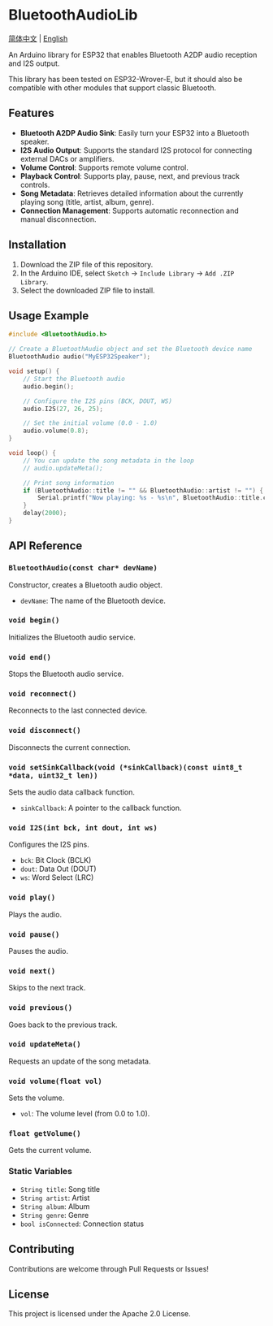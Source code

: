 # BluetoothAudioLib

[简体中文](./README_CN.md) | [English](./README.md)

An Arduino library for ESP32 that enables Bluetooth A2DP audio reception and I2S output.

This library has been tested on ESP32-Wrover-E, but it should also be compatible with other modules that support classic Bluetooth.

## Features
- **Bluetooth A2DP Audio Sink**: Easily turn your ESP32 into a Bluetooth speaker.
- **I2S Audio Output**: Supports the standard I2S protocol for connecting external DACs or amplifiers.
- **Volume Control**: Supports remote volume control.
- **Playback Control**: Supports play, pause, next, and previous track controls.
- **Song Metadata**: Retrieves detailed information about the currently playing song (title, artist, album, genre).
- **Connection Management**: Supports automatic reconnection and manual disconnection.

## Installation

1. Download the ZIP file of this repository.
2. In the Arduino IDE, select `Sketch` -> `Include Library` -> `Add .ZIP Library`.
3. Select the downloaded ZIP file to install.

## Usage Example

```cpp
#include <BluetoothAudio.h>

// Create a BluetoothAudio object and set the Bluetooth device name
BluetoothAudio audio("MyESP32Speaker");

void setup() {
    // Start the Bluetooth audio
    audio.begin();

    // Configure the I2S pins (BCK, DOUT, WS)
    audio.I2S(27, 26, 25);

    // Set the initial volume (0.0 - 1.0)
    audio.volume(0.8);
}

void loop() {
    // You can update the song metadata in the loop
    // audio.updateMeta();

    // Print song information
    if (BluetoothAudio::title != "" && BluetoothAudio::artist != "") {
        Serial.printf("Now playing: %s - %s\n", BluetoothAudio::title.c_str(), BluetoothAudio::artist.c_str());
    }
    delay(2000);
}
```

## API Reference

### `BluetoothAudio(const char* devName)`
Constructor, creates a Bluetooth audio object.
- `devName`: The name of the Bluetooth device.

### `void begin()`
Initializes the Bluetooth audio service.

### `void end()`
Stops the Bluetooth audio service.

### `void reconnect()`
Reconnects to the last connected device.

### `void disconnect()`
Disconnects the current connection.

### `void setSinkCallback(void (*sinkCallback)(const uint8_t *data, uint32_t len))`
Sets the audio data callback function.
- `sinkCallback`: A pointer to the callback function.

### `void I2S(int bck, int dout, int ws)`
Configures the I2S pins.
- `bck`: Bit Clock (BCLK)
- `dout`: Data Out (DOUT)
- `ws`: Word Select (LRC)

### `void play()`
Plays the audio.

### `void pause()`
Pauses the audio.

### `void next()`
Skips to the next track.

### `void previous()`
Goes back to the previous track.

### `void updateMeta()`
Requests an update of the song metadata.

### `void volume(float vol)`
Sets the volume.
- `vol`: The volume level (from 0.0 to 1.0).

### `float getVolume()`
Gets the current volume.

### Static Variables
- `String title`: Song title
- `String artist`: Artist
- `String album`: Album
- `String genre`: Genre
- `bool isConnected`: Connection status


## Contributing
Contributions are welcome through Pull Requests or Issues!

## License
This project is licensed under the Apache 2.0 License.
